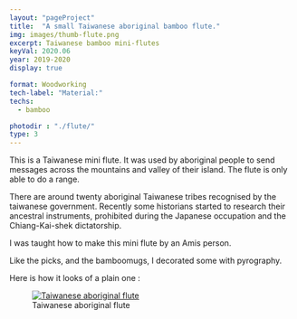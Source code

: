 ```yaml
---
layout: "pageProject"
title:  "A small Taiwanese aboriginal bamboo flute."
img: images/thumb-flute.png
excerpt: Taiwanese bamboo mini-flutes
keyVal: 2020.06
year: 2019-2020
display: true

format: Woodworking
tech-label: "Material:"
techs:
  - bamboo

photodir : "./flute/"
type: 3
---
```

<p>This is a Taiwanese mini flute. It was used by aboriginal people to send messages across the mountains and valley of their island. The flute is only able to do a range.</p>

<p>There are around twenty aboriginal Taiwanese tribes recognised by the taiwanese government. Recently some historians started to research their ancestral instruments, prohibited during the Japanese occupation and the Chiang-Kai-shek dictatorship.</p>

<p>I was taught how to make this mini flute by an Amis person.</p>

<p>Like the picks, and the bamboomugs, I decorated some with pyrography.</p>

<p>Here is how it looks of a plain one : </p>
<div class="project-gallery">
    <figure itemprop="associatedMedia" itemscope itemtype="http://schema.org/ImageObject">
        <a href="{{page.photodir}}flute.png" itemprop="contentUrl" data-size="4010x3008">
          <img class="project-image" src="{{page.photodir}}thumb-flute.png" itemprop="thumbnail" alt="Taiwanese aboriginal flute" />
        </a>
        <figcaption itemprop="caption description">Taiwanese aboriginal flute</figcaption>
    </figure>
</div>